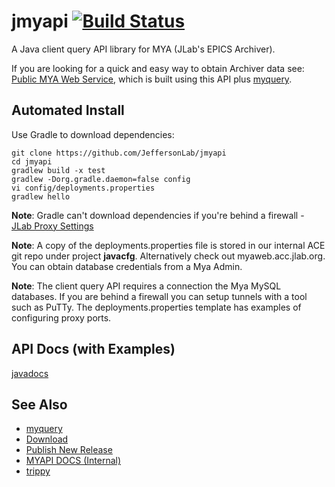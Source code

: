 # jmyapi [![Build Status](https://travis-ci.com/JeffersonLab/jmyapi.svg?branch=master)](https://travis-ci.com/JeffersonLab/jmyapi)
A Java client query API library for MYA (JLab's EPICS Archiver).  

If you are looking for a quick and easy way to obtain Archiver data see: [Public MYA Web Service](https://epicsweb.jlab.org/myquery/), which is built using this API plus [myquery](https://github.com/JeffersonLab/myquery).

## Automated Install
Use Gradle to download dependencies:
```
git clone https://github.com/JeffersonLab/jmyapi
cd jmyapi
gradlew build -x test
gradlew -Dorg.gradle.daemon=false config
vi config/deployments.properties
gradlew hello
```
__Note__: Gradle can't download dependencies if you're behind a firewall - [JLab Proxy Settings](https://github.com/JeffersonLab/jmyapi/wiki/JLab-Proxy)

__Note__: A copy of the deployments.properties file is stored in our internal ACE git repo under project __javacfg__.  Alternatively check out myaweb.acc.jlab.org.   You can obtain database credentials from a Mya Admin.

__Note__: The client query API requires a connection the Mya MySQL databases.  If you are behind a firewall you can setup tunnels with a tool such as PuTTy.   The deployments.properties template has examples of configuring proxy ports.

## API Docs (with Examples)
[javadocs](https://jeffersonlab.github.io/jmyapi/)   

## See Also
   - [myquery](https://github.com/JeffersonLab/myquery)
   - [Download](https://github.com/JeffersonLab/jmyapi/releases)    
   - [Publish New Release](https://github.com/JeffersonLab/jmyapi/wiki/Publish-New-Releases-to-Artifactory)
   - [MYAPI DOCS (Internal)](http://devweb.acc.jlab.org/controls_web/certified/myapi/)
   - [trippy](https://github.com/JeffersonLab/trippy)
